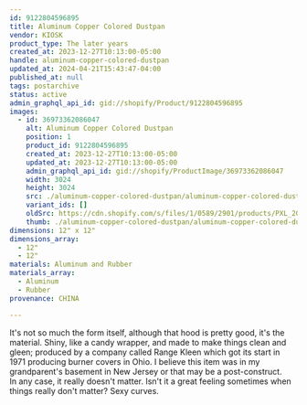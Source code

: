 ```yaml
---
id: 9122804596895
title: Aluminum Copper Colored Dustpan
vendor: KIOSK
product_type: The later years
created_at: 2023-12-27T10:13:00-05:00
handle: aluminum-copper-colored-dustpan
updated_at: 2024-04-21T15:43:47-04:00
published_at: null
tags: postarchive
status: active
admin_graphql_api_id: gid://shopify/Product/9122804596895
images:
  - id: 36973362086047
    alt: Aluminum Copper Colored Dustpan
    position: 1
    product_id: 9122804596895
    created_at: 2023-12-27T10:13:00-05:00
    updated_at: 2023-12-27T10:13:00-05:00
    admin_graphql_api_id: gid://shopify/ProductImage/36973362086047
    width: 3024
    height: 3024
    src: ./aluminum-copper-colored-dustpan/aluminum-copper-colored-dustpan__0.jpg
    variant_ids: []
    oldSrc: https://cdn.shopify.com/s/files/1/0589/2901/products/PXL_20220104_121412247.MP.jpg?v=1703689980
    thumb: ./aluminum-copper-colored-dustpan/aluminum-copper-colored-dustpan__0-thumb.jpg
dimensions: 12" x 12"
dimensions_array:
  - 12"
  - 12"
materials: Aluminum and Rubber
materials_array:
  - Aluminum
  - Rubber
provenance: CHINA

---
```


It's not so much the form itself, although that hood is pretty good, it's the material. Shiny, like a candy wrapper, and made to make things clean and gleen; produced by a company called Range Kleen which got its start in 1971 producing burner covers in Ohio. I believe this item was in my grandparent's basement in New Jersey or that may be a post-construct. In any case, it really doesn't matter. Isn't it a great feeling sometimes when things really don't matter? Sexy curves.